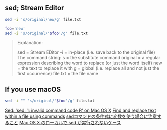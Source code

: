 ## sed; Stream Editor

```sh
sed -i 's/original/new/g' file.txt

foo='new'
sed -i 's/original/'$foo'/g' file.txt
```

> Explanation:
>
> sed = Stream EDitor
> -i = in-place (i.e. save back to the original file)
> The command string:
> s = the substitute command
> original = a regular expression describing the word to replace (or just the word itself)
> new = the text to replace it with
> g = global (i.e. replace all and not just the first occurrence)
> file.txt = the file name

## If you use macOS

```sh
sed -i "" 's/original/'$foo'/g' file.txt
```

[Sed: 'sed: 1: invalid command code R' on Mac OS X](https://markhneedham.com/blog/2011/01/14/sed-sed-1-invalid-command-code-r-on-mac-os-x/)
[Find and replace text within a file using commands](https://askubuntu.com/questions/20414/find-and-replace-text-within-a-file-using-commands)
[sedコマンドの条件式に変数を使う場合に注意すること](https://hacknote.jp/archives/32540/)
[Mac OS X のローカルで sed が実行されないケース](http://arshavin0909.hateblo.jp/entry/2012/08/29/150609)
